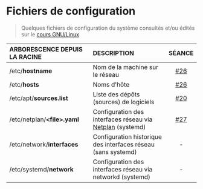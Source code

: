 # Fichiers de configuration

> Quelques fichiers de configuration du système consultés et/ou édités sur le [cours GNU/Linux](https://www.youtube.com/playlist?list=PLrSOXFDHBtfHKxuz6NySItyf4iSEcTw97)

|ARBORESCENCE DEPUIS LA RACINE|DESCRIPTION|SÉANCE|
|:--|:--|:--:|
|/etc/**hostname**|Nom de la machine sur le réseau|[#26](https://www.youtube.com/watch?v=W25iWpDLt6Q)|
|/etc/**hosts**|Noms d'hôte|[#26](https://www.youtube.com/watch?v=W25iWpDLt6Q)|
|/etc/apt/**sources.list**|Liste des dépôts (sources) de logiciels|[#20](https://www.youtube.com/watch?v=WHCb06mDPXI)|
|/etc/netplan/**&lt;file&gt;.yaml**|Configuration des interfaces réseau via [Netplan](https://netplan.io/) (systemd)|[#27](https://www.youtube.com/watch?v=KGPNP9WggK0)|
|/etc/network/**interfaces**|Configuration historique des interfaces réseau (sans systemd)|-|
|/etc/systemd/**network**|Configuration des interfaces réseau via networkd (systemd)|-|
